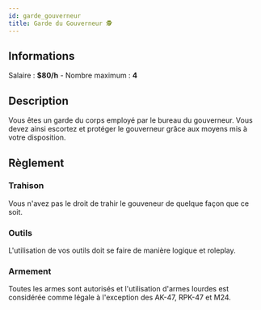 ```yaml
---
id: garde_gouverneur
title: Garde du Gouverneur 🕵️
---
```


## Informations
Salaire : **$80/h** - Nombre maximum : **4**

## Description
Vous êtes un garde du corps employé par le bureau du gouverneur. Vous devez ainsi escortez et protéger le gouverneur grâce aux moyens mis à votre disposition.

## Règlement

### Trahison
Vous n'avez pas le droit de trahir le gouveneur de quelque façon que ce soit.

### Outils
L'utilisation de vos outils doit se faire de manière logique et roleplay.

### Armement
Toutes les armes sont autorisés et l'utilisation d'armes lourdes est considérée comme légale à l'exception des AK-47, RPK-47 et M24.